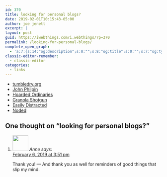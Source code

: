 ```yaml
---
id: 370
title: looking for personal blogs?
date: 2019-02-01T10:15:43-05:00
author: joe jenett
excerpt: |
layout: post
guid: https://iwebthings.com/i.webthings/?p=370
permalink: /looking-for-personal-blogs/
complete_open_graph:
  - 'a:7:{s:14:"og:description";s:0:"";s:8:"og:title";s:0:"";s:7:"og:type";s:0:"";s:12:"twitter:card";s:7:"summary";s:15:"twitter:creator";s:0:"";s:19:"twitter:description";s:0:"";s:8:"og:image";s:0:"";}'
classic-editor-remember:
  - classic-editor
categories:
  - links
---
```

<li style="list-style-type: none;">
  <ul>
    <li>
      <a title="tumbledry.org" href="https://tumbledry.org/">tumbledry.org</a>
    </li>
    <li>
      <a title="John Philpin" href="https://john.philpin.com/">John Philpin</a>
    </li>
    <li>
      <a title="Hoarded Ordinaries" href="https://hoardedordinaries.wordpress.com/">Hoarded Ordinaries</a>
    </li>
    <li>
      <a title="Granola Shotgun" href="https://granolashotgun.com/">Granola Shotgun</a>
    </li>
    <li>
      <a title="Easily Distracted" href="https://blogs.swarthmore.edu/burke/">Easily Distracted</a>
    </li>
    <li>
      <a title="Noded" href="http://noded.us/noded/">Noded</a>
    </li>
  </ul>
</li>



<h2 id="comments-title">One thought on “<span>looking for personal blogs?</span>”		</h2>


<ol class="commentlist">
<li class="comment even thread-even depth-1 h-cite h-entry p-comment" id="li-comment-3">
<article id="comment-3" class="comment _mPS2id-t mPS2id-target" itemprop="comment" itemscope="" itemtype="http://schema.org/Comment">
<footer>
<address class="comment-author p-author author vcard hcard h-card" itemprop="creator" itemscope="" itemtype="http://schema.org/Person">
<img alt="" src="https://iwebthings.com/i.webthings/wp-content/plugins/semantic-linkbacks/img/mm.jpg" srcset="https://iwebthings.com/i.webthings/wp-content/plugins/semantic-linkbacks/img/mm.jpg 2x" class="avatar avatar-50 photo avatar-default local-avatar u-photo" itemprop="image" loading="lazy" width="50" height="50">				<cite class="fn p-name" itemprop="name">Anne</cite> <span class="says">says:</span>					</address>
<!-- .comment-author .vcard -->

<div class="comment-meta commentmetadata">
<a href="/looking-for-personal-blogs/#comment-3" class="__mPS2id _mPS2id-h mPS2id-highlight"><time class="updated published dt-updated dt-published" datetime="2019-02-06T15:51:48-05:00" itemprop="datePublished dateModified dateCreated">
February 6, 2019 at 3:51 pm						</time></a>
</div>
<!-- .comment-meta .commentmetadata -->
</footer>

<div class="comment-content e-content p-summary p-name" itemprop="text name description">
<p>Thank you! — And thank you as well for reminders of good things that slip my mind.</p></div></article></li></ol>
